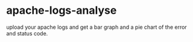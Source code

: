 # apache-logs-analyse
upload your apache logs and get a bar graph and a pie chart of the error and status code.
